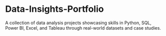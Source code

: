 # Data-Insights-Portfolio
A collection of data analysis projects showcasing skills in Python, SQL, Power BI, Excel, and Tableau through real-world datasets and case studies.
